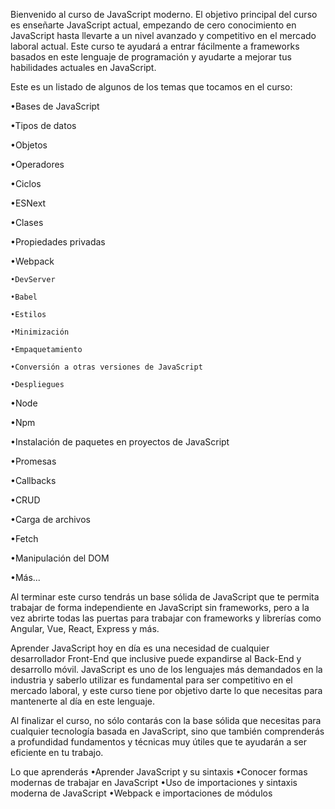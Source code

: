 Bienvenido al curso de JavaScript moderno. El objetivo principal del curso es enseñarte JavaScript actual, empezando de cero conocimiento en JavaScript hasta llevarte a un nivel avanzado y competitivo en el mercado laboral actual. Este curso te ayudará a entrar fácilmente a frameworks basados en este lenguaje de programación y ayudarte a mejorar tus habilidades actuales en JavaScript.

Este es un listado de algunos de los temas que tocamos en el curso:

•Bases de JavaScript

•Tipos de datos

•Objetos

•Operadores

•Ciclos

•ESNext

•Clases

•Propiedades privadas

•Webpack

    •DevServer

    •Babel

    •Estilos

    •Minimización

    •Empaquetamiento

    •Conversión a otras versiones de JavaScript

    •Despliegues

•Node

•Npm

•Instalación de paquetes en proyectos de JavaScript

•Promesas

•Callbacks

•CRUD

•Carga de archivos

•Fetch

•Manipulación del DOM

•Más...

Al terminar este curso tendrás un base sólida de JavaScript que te permita trabajar de forma independiente en JavaScript sin frameworks, pero a la vez abrirte todas las puertas para trabajar con frameworks y librerías como Angular, Vue, React, Express y más.

Aprender JavaScript hoy en día es una necesidad de cualquier desarrollador Front-End que inclusive puede expandirse al Back-End y desarrollo móvil. JavaScript es uno de los lenguajes más demandados en la industria y saberlo utilizar es fundamental para ser competitivo en el mercado laboral, y este curso tiene por objetivo darte lo que necesitas para mantenerte al día en este lenguaje.

Al finalizar el curso, no sólo contarás con la base sólida que necesitas para cualquier tecnología basada en JavaScript, sino que también comprenderás a profundidad fundamentos y técnicas muy útiles que te ayudarán a ser eficiente en tu trabajo.



Lo que aprenderás
•Aprender JavaScript y su sintaxis
•Conocer formas modernas de trabajar en JavaScript
•Uso de importaciones y sintaxis moderna de JavaScript
•Webpack e importaciones de módulos